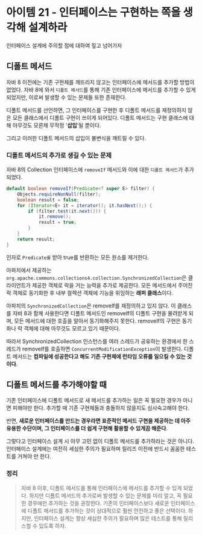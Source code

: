 # 아이템 21 - 인터페이스는 구현하는 쪽을 생각해 설계하라

인터페이스 설계에 주의할 점에 대하여 짚고 넘어가자

## 디폴트 메서드
자바 8 이전에는 기존 구현체를 깨뜨리지 않고는 인터페이스에 메서드를 추가할 방법이 없었다. 자바 8에 와서 `디폴트 메서드`를 통해 기존 인터페이스에 메서드를 추가할 수 있게 되었지만, 이로써 발생할 수 있는 문제들 또한 존재한다.

디폴트 메서드를 선언하면, 그 인터페이스를 구현한 후 디폴트 메서드를 재정의하지 않은 모든 클래스에서 디폴트 구현이 쓰이게 되어있다. 디폴트 메서드는 구현 클래스에 대해 아무것도 모른채 무작정 '**삽입**'될 뿐이다.

그리고 이러한 디폴트 메서드의 삽입이 불변식을 깨트릴 수 있다.

### 디폴트 메서드의 추가로 생길 수 있는 문제
자바 8의 Collection 인터페이스에 `removeIf` 메서드와 이에 대한 `디폴트 메서드`가 추가되었다.

```java
default boolean removeIf(Predicate<? super E> filter) {
    Objects.requireNonNull(filter);
    boolean result = false;
    for (Iterator<E> it = iterator(); it.hasNext();) {
        if (filter.test(it.next())) {
            it.remove();
            result = true;
        }
    }
    return result;
}
```
인자로 `Predicate를` 받아 true를 반환하는 모든 원소를 제거한다.

아파치에서 제공하는 `org.apache.commons.collections4.collection.SynchronizedCollection`은 클라이언트가 제공한 객체로 락을 거는 능력을 추가로 제공한다. 모든 메서드에서 주어진 락 객체로 동기화한 후 내부 컬렉션 객체에 기능을 위임하는 **래퍼 클래스**이다.

아파치의 `SynchronizedCollection`은 removeIf를 재정의하고 있지 않다. 이 클래스를 자바 8과 함께 사용한다면 디폴트 메서드인 removeIf의 디폴트 구현을 물려받게 되며, 모든 메서드에 대한 호출을 알아서 동기화해주지 못한다. removeIf의 구현은 동기화나 락 객체에 대해 아무것도 모르고 있기 때문이다. 

따라서 SynchronizedCollection 인스턴스를 여러 스레드가 공유하는 환경에서 한 스레드가 removeIf를 호출하면 `ConcurrentModificationException`이 발생한다. 디폴트 메서드는 **컴파일에 성공한다고 해도 기존 구현체에 런타임 오류를 일으킬 수 있는 것이다**.


## 디폴트 메서드를 추가해야할 때
기존 인터페이스에 디폴트 메서드로 새 메서드를 추가하는 일은 꼭 필요한 경우가 아니면 피해야만 한다. 추가할 때 기존 구현체들과 충돌하지 않을지도 심사숙고해야 한다.

반면, **새로운 인터페이스를 만드는 경우라면 표준적인 메서드 구현을 제공하는 데 아주 유용한 수단이며, 그 인터페이스를 더 쉽게 구현해 활용할 수 있게끔 해준다**.

그렇다고 인터페이스 설계 시 아무 고민 없이 디폴트 메서드를 추가하라는 것은 아니다. 인터페이스 설계에는 여전히 세심한 주의가 필요하며 릴리즈 이전에 반드시 꼼꼼한 테스트를 거쳐야 만 한다.

### 정리
> 자바 8 이후, 디폴트 메서드를 통해 인터페이스에 메서드를 추가할 수 있게 되었다. 하지만 디폴트 메서드의 추가로써 발생할 수 있는 문제를 미리 알고, 꼭 필요한 경우에만 추가하는 것을 권장한다. 기존의 인터페이스보다 새로운 인터페이스에 디폴트 메서드를 추가하는 것이 상대적으로 훨씬 안전하고 좋은 선택이다. 하지만, 인터페이스 설계는 항상 세심한 주의가 필요하며 많은 테스트를 통해 릴리스할 수 있도록 하자. 